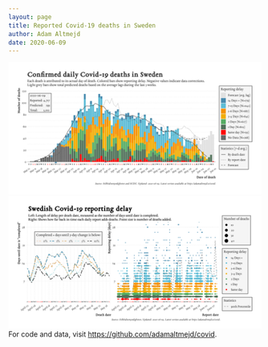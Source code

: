 ```yaml
---
layout: page
title: Reported Covid-19 deaths in Sweden
author: Adam Altmejd
date: 2020-06-09
---
```


![Graph of Swedish Covid-19 deaths with reporting delay.](deaths_lag_sweden_2020-06-09.png "Swedish Covid-19 deaths.")
![Graph of Swedish Covid-19 reporting delay in daily deaths.](lag_trend_sweden_2020-06-09.png "Trend in Swedish Covid-19 mortality reporting delay.")
For code and data, visit <https://github.com/adamaltmejd/covid>.
